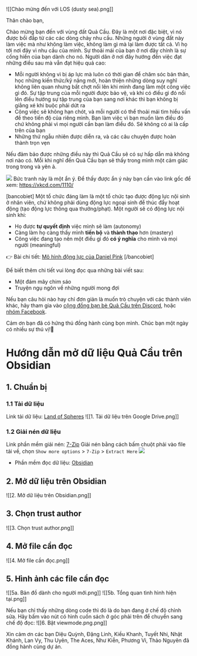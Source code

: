 ![[Chào mừng đến với LOS (dusty sea).png]]

Thân chào bạn,  

Chào mừng bạn đến với vùng đất Quả Cầu. Đây là một nơi đặc biệt, vì nó được bồi đắp từ các các dòng chảy nhu cầu. Những người ở vùng đất này làm việc mà như không làm việc, không làm gì mà lại làm được tất cả. Vì họ tới nơi đây vì nhu cầu của mình. Sự thoải mái của bạn ở nơi đây chính là sự cống hiến của bạn dành cho nó. Người dân ở nơi đây hướng đến việc đạt những điều sau mà vẫn đạt hiệu quả cao:
- Mỗi người không vì bị áp lực mà luôn có thời gian để chăm sóc bản thân, học những kiến thức/kỹ năng mới, hoàn thiện những dòng suy nghĩ không liên quan nhưng bất chợt nổi lên khi mình đang làm một công việc gì đó. Sự tập trung của mỗi người được bảo vệ, và khi có điều gì đó nổi lên điều hướng sự tập trung của bạn sang nơi khác thì bạn không bị giằng xé khi buộc phải dứt ra
- Công việc sẽ không hạn chót, và mỗi người có thể thoải mái tìm hiểu vấn đề theo tiến độ của riêng mình. Bạn làm việc vì bạn muốn làm điều đó chứ không phải vì mọi người cần bạn làm điều đó. Sẽ không có ai là cấp trên của bạn
- Những thứ ngẫu nhiên được diễn ra, và các câu chuyện được hoàn thành trọn vẹn

Nếu đảm bảo được những điều này thì Quả Cầu sẽ có sự hấp dẫn mà không nơi nào có. Mỗi khi nghĩ đến Quả Cầu bạn sẽ thấy trong mình một cảm giác trong trong và yên ả.

![](https://xn--qucu-hr5aza.cc/wp-content/uploads/2020/09/click_and_drag.png)
Bức tranh này là một ẩn ý. Để thấy được ẩn ý này bạn cần vào link gốc để xem: https://xkcd.com/1110/

[bancobiet] Một tổ chức đáng làm là một tổ chức tạo được động lực nội sinh ở nhân viên, chứ không phải dùng động lực ngoại sinh để thúc đẩy hoạt động (tạo động lực thông qua thưởng/phạt). Một người sẽ có động lực nội sinh khi:

- Họ được **tự quyết định** việc mình sẽ làm (autonomy)
- Càng làm họ càng thấy mình **tiến bộ** và **thành thạo** hơn (mastery)
- Công việc đang tạo nên một điều gì đó **có ý nghĩa** cho mình và mọi người (meaningful)

👉 Bài chi tiết: [Mô hình động lực của Daniel Pink](https://www.gamehoa.org/p/dong-luc-daniel-pink) [/bancobiet]

Để biết thêm chi tiết vui lòng đọc qua những bài viết sau:
- Một đám mây chim sáo
- Truyện ngụ ngôn về những người mong đợi

Nếu bạn câu hỏi nào hay chỉ đơn giản là muốn trò chuyện với các thành viên khác, hãy tham gia vào [cộng đồng bạn bè Quả Cầu trên Discord](https://discord.gg/jWTk4EHFK2), hoặc [nhóm Facebook](https://www.facebook.com/groups/landofspheres).
  
Cảm ơn bạn đã có hứng thú đồng hành cùng bọn mình. Chúc bạn một ngày có nhiều sự thú vị!🤗

# Hướng dẫn mở dữ liệu Quả Cầu trên Obsidian
## 1. Chuẩn bị
### 1.1 Tải dữ liệu
Link tải dữ liệu: [Land of Spheres](https://drive.google.com/drive/u/2/folders/1jtY95VTvQB5naS0s0XXw7Pd63HNh3Iz0)
![[1. Tải dữ liệu trên Google Drive.png]]
### 1.2 Giải nén dữ liệu
Link phần mềm giải nén: [7-Zip](https://www.7-zip.org/ "7-Zip")
Giải nén bằng cách bấm chuột phải vào file tải về, chọn `Show more options` > `7-Zip` > `Extract Here`
![](https://i.imgur.com/3MAhIDd.gif)
- Phần mềm đọc dữ liệu: [Obsidian](https://obsidian.md/ "Obsidian")


## 2. Mở dữ liệu trên Obsidian
![[2. Mở dữ liệu trên Obsidian.png]]
## 3. Chọn trust author
![[3. Chọn trust author.png]]

## 4. Mở file cần đọc
![[4. Mở file cần đọc.png]]

## 5. Hình ảnh các file cần đọc
![[5a. Bản đồ dành cho người mới.png]]
![[5b. Tổng quan tình hình hiện tại.png]]

Nếu bạn chỉ thấy những dòng code thì đó là do bạn đang ở chế độ chỉnh sửa. Hãy bấm vào nút có hình cuốn sách ở góc phải trên để chuyển sang chế độ đọc:
![[6. Bật viewmode.png.png]]


Xin cảm ơn các bạn Diệu Quỳnh, Đặng Linh, Kiều Khanh, Tuyết Nhi, Nhật Khánh, Lan Vy, Thu Uyên, The Aces, Như Kiễn, Phương Vi, Thảo Nguyên đã đồng hành cùng dự án.